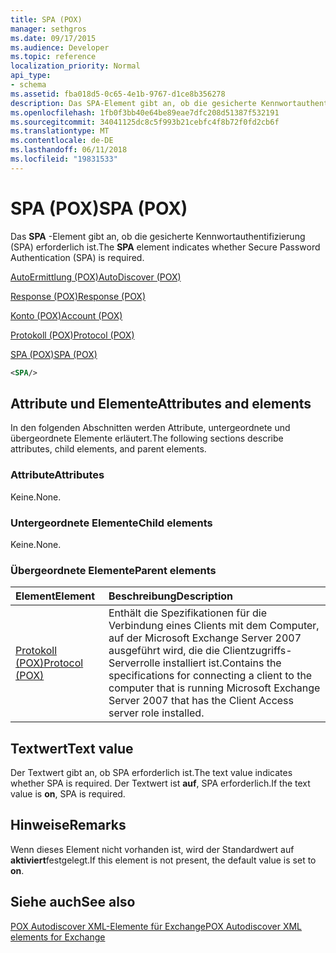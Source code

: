 ```yaml
---
title: SPA (POX)
manager: sethgros
ms.date: 09/17/2015
ms.audience: Developer
ms.topic: reference
localization_priority: Normal
api_type:
- schema
ms.assetid: fba018d5-0c65-4e1b-9767-d1ce8b356278
description: Das SPA-Element gibt an, ob die gesicherte Kennwortauthentifizierung (SPA) erforderlich ist.
ms.openlocfilehash: 1fb0f3bb40e64be89eae7dfc208d51387f532191
ms.sourcegitcommit: 34041125dc8c5f993b21cebfc4f8b72f0fd2cb6f
ms.translationtype: MT
ms.contentlocale: de-DE
ms.lasthandoff: 06/11/2018
ms.locfileid: "19831533"
---
```

# <a name="spa-pox"></a><span data-ttu-id="f68f8-103">SPA (POX)</span><span class="sxs-lookup"><span data-stu-id="f68f8-103">SPA (POX)</span></span>

<span data-ttu-id="f68f8-104">Das **SPA** -Element gibt an, ob die gesicherte Kennwortauthentifizierung (SPA) erforderlich ist.</span><span class="sxs-lookup"><span data-stu-id="f68f8-104">The **SPA** element indicates whether Secure Password Authentication (SPA) is required.</span></span> 
  
[<span data-ttu-id="f68f8-105">AutoErmittlung (POX)</span><span class="sxs-lookup"><span data-stu-id="f68f8-105">AutoDiscover (POX)</span></span>](autodiscover-pox.md)
  
[<span data-ttu-id="f68f8-106">Response (POX)</span><span class="sxs-lookup"><span data-stu-id="f68f8-106">Response (POX)</span></span>](response-pox.md)
  
[<span data-ttu-id="f68f8-107">Konto (POX)</span><span class="sxs-lookup"><span data-stu-id="f68f8-107">Account (POX)</span></span>](account-pox.md)
  
[<span data-ttu-id="f68f8-108">Protokoll (POX)</span><span class="sxs-lookup"><span data-stu-id="f68f8-108">Protocol (POX)</span></span>](protocol-pox.md)
  
[<span data-ttu-id="f68f8-109">SPA (POX)</span><span class="sxs-lookup"><span data-stu-id="f68f8-109">SPA (POX)</span></span>](spa-pox.md)
  
```xml
<SPA/>
```

## <a name="attributes-and-elements"></a><span data-ttu-id="f68f8-110">Attribute und Elemente</span><span class="sxs-lookup"><span data-stu-id="f68f8-110">Attributes and elements</span></span>

<span data-ttu-id="f68f8-111">In den folgenden Abschnitten werden Attribute, untergeordnete und übergeordnete Elemente erläutert.</span><span class="sxs-lookup"><span data-stu-id="f68f8-111">The following sections describe attributes, child elements, and parent elements.</span></span>
  
### <a name="attributes"></a><span data-ttu-id="f68f8-112">Attribute</span><span class="sxs-lookup"><span data-stu-id="f68f8-112">Attributes</span></span>

<span data-ttu-id="f68f8-113">Keine.</span><span class="sxs-lookup"><span data-stu-id="f68f8-113">None.</span></span>
  
### <a name="child-elements"></a><span data-ttu-id="f68f8-114">Untergeordnete Elemente</span><span class="sxs-lookup"><span data-stu-id="f68f8-114">Child elements</span></span>

<span data-ttu-id="f68f8-115">Keine.</span><span class="sxs-lookup"><span data-stu-id="f68f8-115">None.</span></span>
  
### <a name="parent-elements"></a><span data-ttu-id="f68f8-116">Übergeordnete Elemente</span><span class="sxs-lookup"><span data-stu-id="f68f8-116">Parent elements</span></span>

|<span data-ttu-id="f68f8-117">**Element**</span><span class="sxs-lookup"><span data-stu-id="f68f8-117">**Element**</span></span>|<span data-ttu-id="f68f8-118">**Beschreibung**</span><span class="sxs-lookup"><span data-stu-id="f68f8-118">**Description**</span></span>|
|:-----|:-----|
|[<span data-ttu-id="f68f8-119">Protokoll (POX)</span><span class="sxs-lookup"><span data-stu-id="f68f8-119">Protocol (POX)</span></span>](protocol-pox.md) <br/> |<span data-ttu-id="f68f8-120">Enthält die Spezifikationen für die Verbindung eines Clients mit dem Computer, auf der Microsoft Exchange Server 2007 ausgeführt wird, die die Clientzugriffs-Serverrolle installiert ist.</span><span class="sxs-lookup"><span data-stu-id="f68f8-120">Contains the specifications for connecting a client to the computer that is running Microsoft Exchange Server 2007 that has the Client Access server role installed.</span></span>  <br/> |
   
## <a name="text-value"></a><span data-ttu-id="f68f8-121">Textwert</span><span class="sxs-lookup"><span data-stu-id="f68f8-121">Text value</span></span>

<span data-ttu-id="f68f8-122">Der Textwert gibt an, ob SPA erforderlich ist.</span><span class="sxs-lookup"><span data-stu-id="f68f8-122">The text value indicates whether SPA is required.</span></span> <span data-ttu-id="f68f8-123">Der Textwert ist **auf**, SPA erforderlich.</span><span class="sxs-lookup"><span data-stu-id="f68f8-123">If the text value is **on**, SPA is required.</span></span>
  
## <a name="remarks"></a><span data-ttu-id="f68f8-124">Hinweise</span><span class="sxs-lookup"><span data-stu-id="f68f8-124">Remarks</span></span>

<span data-ttu-id="f68f8-125">Wenn dieses Element nicht vorhanden ist, wird der Standardwert auf **aktiviert**festgelegt.</span><span class="sxs-lookup"><span data-stu-id="f68f8-125">If this element is not present, the default value is set to **on**.</span></span>
  
## <a name="see-also"></a><span data-ttu-id="f68f8-126">Siehe auch</span><span class="sxs-lookup"><span data-stu-id="f68f8-126">See also</span></span>



[<span data-ttu-id="f68f8-127">POX Autodiscover XML-Elemente für Exchange</span><span class="sxs-lookup"><span data-stu-id="f68f8-127">POX Autodiscover XML elements for Exchange</span></span>](pox-autodiscover-xml-elements-for-exchange.md)

